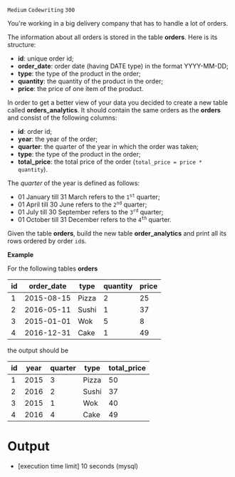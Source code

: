 `Medium`	`Codewriting` 	`300`

You're working in a big delivery company that has to handle a lot of orders.

The information about all orders is stored in the table **orders**. Here is its structure:

- **id**: unique order id;
- **order_date**: order date (having DATE type) in the format YYYY-MM-DD;
- **type**: the type of the product in the order;
- **quantity**: the quantity of the product in the order;
- **price**: the price of one item of the product.

In order to get a better view of your data you decided to create a new table called **orders_analytics**. It should contain the same orders as the **orders** and consist of the following columns:

- **id**: order id;
- **year**: the year of the order;
- **quarter**: the quarter of the year in which the order was taken;
- **type**: the type of the product in the order;
- **total_price**: the total price of the order (<code>total_price = price \* quantity</code>).

The _quarter_ of the year is defined as follows:

- 01 January till 31 March refers to the <code>1<sup>st</sup></code> quarter;
- 01 April till 30 June refers to the <code>2<sup>nd</sup></code> quarter;
- 01 July till 30 September refers to the <code>3<sup>rd</sup></code> quarter;
- 01 October till 31 December refers to the <code>4<sup>th</sup></code> quarter.

Given the table **orders**, build the new table **order_analytics** and print all its rows ordered by order <code>id</code>s.

**Example**

For the following tables **orders**

| id  | order_date | type  | quantity | price |
| --- | ---------- | ----- | -------- | ----- |
| 1   | 2015-08-15 | Pizza | 2        | 25    |
| 2   | 2016-05-11 | Sushi | 1        | 37    |
| 3   | 2015-01-01 | Wok   | 5        | 8     |
| 4   | 2016-12-31 | Cake  | 1        | 49    |

the output should be

| id  | year | quarter | type  | total_price |
| --- | ---- | ------- | ----- | ----------- |
| 1   | 2015 | 3       | Pizza | 50          |
| 2   | 2016 | 2       | Sushi | 37          |
| 3   | 2015 | 1       | Wok   | 40          |
| 4   | 2016 | 4       | Cake  | 49          |

# Output
- [execution time limit] 10 seconds (mysql)

